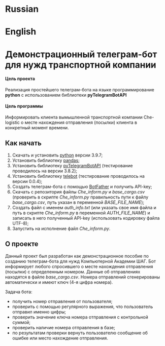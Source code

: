 # Russian
# English
# Демонстрационный телеграм-бот для нужд транспортной компании
#### Цель проекта
Реализация простейшего телеграм-бота на языке программирование **python** с использованием библиотеки **pyTelegramBotAPI**
#### Цель программы
Информировать клиента вымышленной транспортной компании Che-logistic о месте нахождения отправления (посылки) клиента в конкретный момент времени.
## Как начать
1. Скачать и установить [python](https://www.python.org/downloads/) версии 3.9.7;
2. Установить библиотеку [pandas](https://pypi.org/project/pandas/);
3. Установить библиотеку [pyTelegramBotAPI](https://pypi.org/project/pyTelegramBotAPI/) (тестирование проводилось на версии 3.8.2);
4. Установить библиотеку [telebot](https://pypi.org/project/telebot/) (тестирование проводилось на версии 0.0.4);
5. Создать телеграм-бота с помощью [BotFather](https://telegram.im/BotFather) и получить API-key;
6. Скачать с репозитория файлы *Che_inform.py* и *base_cargo.csv* (проверить в скрипте *Che_inform.py* правильность пути к файлу *base_cargo.csv*, путь указан в переменной *BASE_FILE_NAME*);
7. Создать файл с именем *auth_info.txt* (или указать свое имя файла и путь в скрипте *Che_inform.py* в переменной *AUTH_FILE_NAME*) и записать в него полученный API-key (использовать кодировку файла UTF-8);
8. Запустить на исполнение файл *Che_inform.py*.
## О проекте
Данный проект был разработан как демонстрационное пособие по созданию телеграм-бота для нужд Компьютерной Академии ШАГ. Бот информирует любого спросившего о месте нахождения отправления (посылки) с определенным номером. Данные об отправлениях находятся в файле *base_cargo.csv*. Номера отправлений сгенерированы автоматически и имеют ключ (4-я цифра номера). 

Задача бота:
- получить номер отправления от пользователя;
- проверить с помощью регулярного выражения, что пользователь отправил именно цифры;
- проверить значение ключа номера отправления с контрольной суммой;
- проверить наличие номера отправления в базе;
- по результатам проверки вернуть пользователю сообщение об ошибке или место нахождение отправления.
